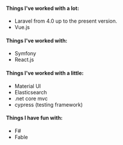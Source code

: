 #### Things I've worked with a lot:
- Laravel from 4.0 up to the present version. 
- Vue.js

#### Things I've worked with:
- Symfony
- React.js

#### Things I've worked with a little:

- Material UI
- Elasticsearch
- .net core mvc
- cypress (testing framework)

#### Things I have fun with:
- F#
- Fable
